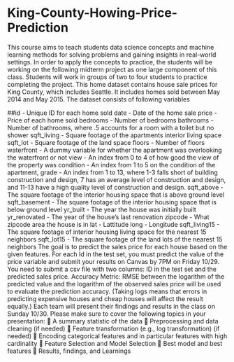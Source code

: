 # King-County-Howing-Price-Prediction

This course aims to teach students data science concepts and machine learning methods for solving 
problems and gaining insights in real-world settings. In order to apply the concepts to practice, the 
students will be working on the following midterm project as one large component of this class. 
Students will work in groups of two to four students to practice completing the project. 
This home dataset contains house sale prices for King County, which includes Seattle. It includes 
homes sold between May 2014 and May 2015. The dataset consists of following variables

##id - Unique ID for each home sold 
date - Date of the home sale 
price - Price of each home sold 
bedrooms - Number of bedrooms 
bathrooms - Number of bathrooms, where .5 accounts for a room with a toilet but no shower 
sqft_living - Square footage of the apartments interior living space 
sqft_lot - Square footage of the land space 
floors - Number of floors 
waterfront - A dummy variable for whether the apartment was overlooking the waterfront or not 
view - An index from 0 to 4 of how good the view of the property was 
condition - An index from 1 to 5 on the condition of the apartment, 
grade - An index from 1 to 13, where 1-3 falls short of building construction and design, 7 has 
an average level of construction and design, and 11-13 have a high quality level of construction 
and design. 
sqft_above - The square footage of the interior housing space that is above ground level 
sqft_basement - The square footage of the interior housing space that is below ground level 
yr_built - The year the house was initially built 
yr_renovated - The year of the house’s last renovation 
zipcode - What zipcode area the house is in 
lat - Lattitude 
long - Longitude 
sqft_living15 - The square footage of interior housing living space for the nearest 15 neighbors 
sqft_lot15 - The square footage of the land lots of the nearest 15 neighbors 
The goal is to predict the sales price for each house based on the given features. For each Id in the 
test set, you must predict the value of the price variable and submit your results on Canvas by 7PM 
on Friday 10/29. You need to submit a csv file with two columns: ID in the test set and the predicted 
sales price.
Accuracy Metric: RMSE between the logarithm of the predicted value and the logarithm of the 
observed sales price will be used to evaluate the prediction accuracy. (Taking logs means that 
errors in predicting expensive houses and cheap houses will affect the result equally.)
Each team will present their findings and results in the class on Sunday 10/30. Please make sure 
to cover the following topics in your presentation:
 A summary statistic of the data 
 Preprocessing and data cleaning (if needed)
 Feature transformation (e.g., log transformation) (if needed)
 Encoding categorical features and in particular features with high cardinality
 Feature Selection and Model Selection
 Best model and best features
 Results, findings, and Learnings
